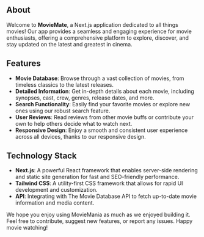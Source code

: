 ## About

Welcome to **MovieMate**, a Next.js application dedicated to all things movies! Our app provides a seamless and engaging experience for movie enthusiasts, offering a comprehensive platform to explore, discover, and stay updated on the latest and greatest in cinema.

## Features

- **Movie Database**: Browse through a vast collection of movies, from timeless classics to the latest releases.
- **Detailed Information**: Get in-depth details about each movie, including synopses, cast, crew, genres, release dates, and more.
- **Search Functionality**: Easily find your favorite movies or explore new ones using our robust search feature.
- **User Reviews**: Read reviews from other movie buffs or contribute your own to help others decide what to watch next.
- **Responsive Design**: Enjoy a smooth and consistent user experience across all devices, thanks to our responsive design.

## Technology Stack

- **Next.js**: A powerful React framework that enables server-side rendering and static site generation for fast and SEO-friendly performance.
- **Tailwind CSS**: A utility-first CSS framework that allows for rapid UI development and customization.
- **API**: Integrating with The Movie Database API to fetch up-to-date movie information and media content.


We hope you enjoy using MovieMania as much as we enjoyed building it. Feel free to contribute, suggest new features, or report any issues. Happy movie watching!

